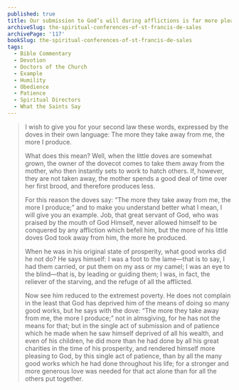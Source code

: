 ```yaml
---
published: true
title: Our submission to God’s will during afflictions is far more pleasing to him and helpful to us than our good works in prosperity
archiveSlug: the-spiritual-conferences-of-st-francis-de-sales
archivePage: '117'
bookSlug: the-spiritual-conferences-of-st-francis-de-sales
tags:
  - Bible Commentary
  - Devotion
  - Doctors of the Church
  - Example
  - Humility
  - Obedience
  - Patience
  - Spiritual Directors
  - What the Saints Say
---
```


> I wish to give you for your second law these words, expressed by the doves in their own language: The more they take away from me, the more I produce.
> 
> What does this mean? Well, when the little doves are somewhat grown, the owner of the dovecot comes to take them away from the mother, who then instantly sets to work to hatch others. If, however, they are not taken away, the mother spends a good deal of time over her first brood, and therefore produces less.
> 
> For this reason the doves say: “The more they take away from me, the more I produce;” and to make you understand better what I mean, I will give you an example. Job, that great servant of God, who was praised by the mouth of God Himself, never allowed himself to be conquered by any affliction which befell him, but the more of his little doves God took away from him, the more he produced.
> 
> When he was in his original state of prosperity, what good works did he not do? He says himself: I was a foot to the lame—that is to say, I had them carried, or put them on my ass or my camel; I was an eye to the blind—that is, by leading or guiding them; I was, in fact, the reliever of the starving, and the refuge of all the afflicted.
> 
> Now see him reduced to the extremest poverty. He does not complain in the least that God has deprived him of the means of doing so many good works, but he says with the dove: “The more they take away from me, the more I produce;” not in almsgiving, for he has not the means for that; but in the single act of submission and of patience which he made when he saw himself deprived of all his wealth, and even of his children, he did more than he had done by all his great charities in the time of his prosperity, and rendered himself more pleasing to God, by this single act of patience, than by all the many good works which he had done throughout his life; for a stronger and more generous love was needed for that act alone than for all the others put together.
